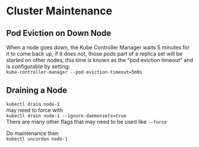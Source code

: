 # Cluster Maintenance

## Pod Eviction on Down Node

When a node goes down, the Kube Controller Manager waits 5 minutes for it to come back up, if it does not, those pods part of a replica set will be started on other nodes, this time is known as the "pod eviction timeout" and is configurable by setting:  
`kube-controller-manager --pod-eviction-timeout=5m0s`

## Draining a Node

`kubectl drain node-1`  
may need to force with  
`kubectl drain node-1 --ignore-daemonsets=true`   
There are many other flags that may need to be used like `--force`

Do maintenance then  
`kubectl uncordon node-1`  
